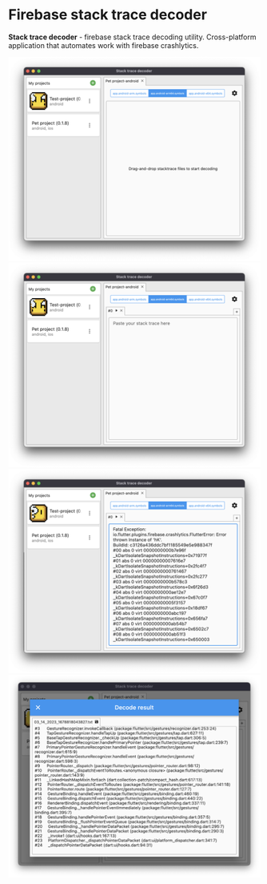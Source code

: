# Firebase stack trace decoder

**Stack trace decoder** - firebase stack trace decoding utility.
Cross-platform application that automates work with firebase crashlytics.

![](https://raw.githubusercontent.com/Vabiel/firebase-stack-trace-decoder/master/readme_images/scr1.png)
![](https://raw.githubusercontent.com/Vabiel/firebase-stack-trace-decoder/master/readme_images/scr2.png)
![](https://raw.githubusercontent.com/Vabiel/firebase-stack-trace-decoder/master/readme_images/scr3.png)
![](https://raw.githubusercontent.com/Vabiel/firebase-stack-trace-decoder/master/readme_images/scr4.png)